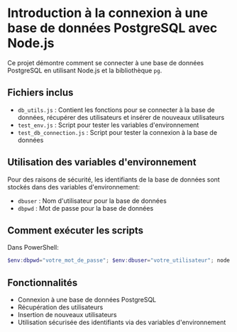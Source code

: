 # Introduction à la connexion à une base de données PostgreSQL avec Node.js

Ce projet démontre comment se connecter à une base de données PostgreSQL en utilisant Node.js et la bibliothèque `pg`.

## Fichiers inclus

- `db_utils.js` : Contient les fonctions pour se connecter à la base de données, récupérer des utilisateurs et insérer de nouveaux utilisateurs
- `test_env.js` : Script pour tester les variables d'environnement
- `test_db_connection.js` : Script pour tester la connexion à la base de données

## Utilisation des variables d'environnement

Pour des raisons de sécurité, les identifiants de la base de données sont stockés dans des variables d'environnement:
- `dbuser` : Nom d'utilisateur pour la base de données
- `dbpwd` : Mot de passe pour la base de données

## Comment exécuter les scripts

Dans PowerShell:
```powershell
$env:dbpwd="votre_mot_de_passe"; $env:dbuser="votre_utilisateur"; node votre_script.js
```

## Fonctionnalités

- Connexion à une base de données PostgreSQL
- Récupération des utilisateurs
- Insertion de nouveaux utilisateurs
- Utilisation sécurisée des identifiants via des variables d'environnement
